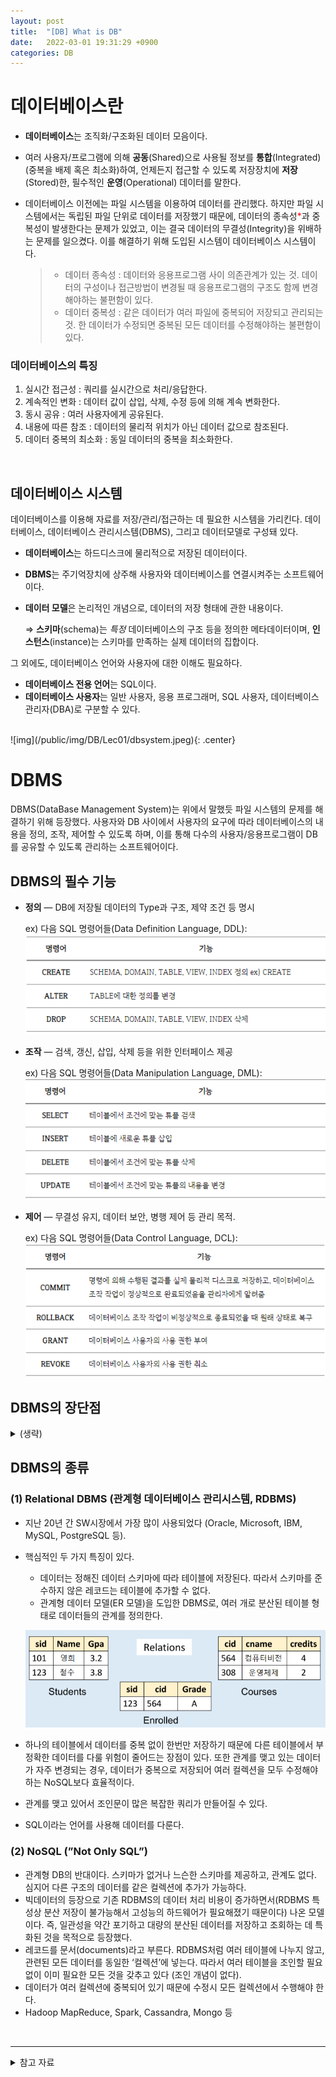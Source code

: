 ```yaml
---
layout: post
title:  "[DB] What is DB"
date:   2022-03-01 19:31:29 +0900
categories: DB
---
```




# 데이터베이스란

- **데이터베이스**는 <span style="background-color: var(--highlight)">조직화/구조화된 데이터 모음</span>이다.
- 여러 사용자/프로그램에 의해 **공동**(Shared)으로 사용될 정보를 **통합**(Integrated)(중복을 배제 혹은 최소화)하여, 언제든지 접근할 수 있도록 저장장치에 **저장**(Stored)한, 필수적인 **운영**(Operational) 데이터를 말한다.
- 데이터베이스 이전에는 파일 시스템을 이용하여 데이터를 관리했다. 하지만 파일 시스템에서는 독립된 파일 단위로 데이터를 저장했기 때문에, <span style="background-color: var(--highlight)">데이터의 종속성<span style="color: red">*</span>과 중복성이 발생한다는 문제가 있었고, 이는 결국 데이터의 무결성(Integrity)을 위배하는 문제를 일으켰다.</span> 이를 해결하기 위해 도입된 시스템이 데이터베이스 시스템이다.

    > * 데이터 종속성 : 데이터와 응용프로그램 사이 의존관계가 있는 것. 데이터의 구성이나 접근방법이 변경될 때 응용프로그램의 구조도 함께 변경해야하는 불편함이 있다.
    > * 데이터 중복성 : 같은 데이터가 여러 파일에 중복되어 저장되고 관리되는 것. 한 데이터가 수정되면 중복된 모든 데이터를 수정해야하는 불편함이 있다. 


### 데이터베이스의 특징

1. 실시간 접근성 : 쿼리를 실시간으로 처리/응답한다.
2. 계속적인 변화 : 데이터 값이 삽입, 삭제, 수정 등에 의해 계속 변화한다.
3. 동시 공유 : 여러 사용자에게 공유된다.
4. 내용에 따른 참조 : 데이터의 물리적 위치가 아닌 데이터 값으로 참조된다.
5. 데이터 중복의 최소화 : 동일 데이터의 중복을 최소화한다.

<br>

## 데이터베이스 시스템

데이터베이스를 이용해 자료를 저장/관리/접근하는 데 필요한 시스템을 가리킨다. 데이터베이스, 데이터베이스 관리시스템(DBMS), 그리고 데이터모델로 구성돼 있다.

- **데이터베이스**는 하드디스크에 물리적으로 저장된 데이터이다.
- **DBMS**는 <span style="background-color: var(--highlight)">주기억장치에 상주해 사용자와 데이터베이스를 연결시켜주는 소프트웨어</span>이다. 
- **데이터 모델**은 <span style="background-color: var(--highlight)">논리적인 개념으로, 데이터의 저장 형태에 관한 내용</span>이다.

    ⇒ **스키마**(schema)는 *특정* 데이터베이스의 구조 등을 정의한 메타데이터이며, **인스턴스**(instance)는 스키마를 만족하는 실제 데이터의 집합이다.

그 외에도, 데이터베이스 언어와 사용자에 대한 이해도 필요하다.

- **데이터베이스 전용 언어**는 SQL이다.
- **데이터베이스 사용자**는 일반 사용자, 응용 프로그래머, SQL 사용자, 데이터베이스 관리자(DBA)로 구분할 수 있다.

<br>
![img](/public/img/DB/Lec01/dbsystem.jpeg){: .center}

<br>

# DBMS

DBMS(DataBase Management System)는 위에서 말했듯 파일 시스템의 문제를 해결하기 위해 등장했다. 사용자와 DB 사이에서 <span style="background-color: var(--highlight)">사용자의 요구에 따라 데이터베이스의 내용을 정의, 조작, 제어할 수 있도록 하며, 이를 통해 다수의 사용자/응용프로그램이 DB를 공유할 수 있도록 관리하는 소프트웨어</span>이다.

## DBMS의 필수 기능

- **정의**  —  DB에 저장될 데이터의 Type과 구조, 제약 조건 등 명시 <br>
    
    ex) 다음 SQL 명령어들(Data Definition Language, DDL): <br>
    ![img](/public/img/DB/Lec01/Untitled%203.png)

- **조작**  —  검색, 갱신, 삽입, 삭제 등을 위한 인터페이스 제공 <br>
    
    ex) 다음 SQL 명령어들(Data Manipulation Language, DML): <br>
    ![img](/public/img/DB/Lec01/Untitled%204.png)

- **제어**  —  무결성 유지, 데이터 보안, 병행 제어 등 관리 목적. <br>
    
    ex) 다음 SQL 명령어들(Data Control Language, DCL): <br>
    ![img](/public/img/DB/Lec01/Untitled%205.png)

## DBMS의 장단점

<details>
<summary>(생략)</summary>
<div markdown="1">

<table>
    <tr> 
        <td> 장점 </td> 
        <td style="text-align: left"> 
        - 논리적, 물리적 독립성 보장 <br>
        - 데이터의 중복을 최소화해 기억공간 절약 <br>
        - 실시간 처리, 최신의 데이터 유지 <br>
        - 다수 간의 데이터 공유 가능 <br>
        - 데이터의 일관성, 무결성 유지 <br>
        - 보안 기능 지원 <br>
        </td>
    </tr>
    <tr>
        <td> 단점 </td>
        <td style="text-align: left">
        - 파일시스템에 비해 비용이 큼 <br>
        - 한 부분에 장애가 생기면 전체 시스템에 영향을 주는 취약성이 있음 <br>
        - 파일시스템에 비해 자료처리가 복잡함 <br>
        </td>
    </tr>
</table>

</div>
</details>

## DBMS의 종류

### (1) Relational DBMS (관계형 데이터베이스 관리시스템, RDBMS)
    
- 지난 20년 간 SW시장에서 가장 많이 사용되었다 (Oracle, Microsoft, IBM, MySQL, PostgreSQL 등). 
- 핵심적인 두 가지 특징이 있다.
    - 데이터는 <span style="background-color: var(--highlight)">정해진 데이터 스키마에 따라</span> 테이블에 저장된다. 따라서 스키마를 준수하지 않은 레코드는 테이블에 추가할 수 없다.
    - 관계형 데이터 모델(ER 모델)을 도입한 DBMS로, 여러 개로 분산된 <span style="background-color: var(--highlight)">테이블 형태로 데이터들의 관계를 정의</span>한다.
    
    ![Untitled](/public/img/DB/Lec01/Untitled%201.png)
- 하나의 테이블에서 데이터를 중복 없이 한번만 저장하기 때문에 다른 테이블에서 부정확한 데이터를 다룰 위험이 줄어드는 장점이 있다. 또한 관계를 맺고 있는 데이터가 자주 변경되는 경우, 데이터가 중복으로 저장되어 여러 컬렉션을 모두 수정해야 하는 NoSQL보다 효율적이다.
- 관계를 맺고 있어서 조인문이 많은 복잡한 쿼리가 만들어질 수 있다.
- <span style="background-color: var(--highlight)">SQL이라는 언어를 사용해</span> 데이터를 다룬다. 
    
### (2) NoSQL (”Not Only SQL”)

- 관계형 DB의 반대이다. <span style="background-color: var(--highlight)">스키마가 없거나 느슨한 스키마를 제공하고, 관계도 없다</span>. 심지어 다른 구조의 데이터를 같은 컬렉션에 추가가 가능하다.
- 빅데이터의 등장으로 기존 RDBMS의 데이터 처리 비용이 증가하면서(RDBMS 특성상 분산 저장이 불가능해서 고성능의 하드웨어가 필요해졌기 때문이다) 나온 모델이다. 즉, 일관성을 약간 포기하고 대량의 분산된 데이터를 저장하고 조회하는 데 특화된 것을 목적으로 등장했다.
- 레코드를 문서(documents)라고 부른다. RDBMS처럼 여러 테이블에 나누지 않고, <span style="background-color: var(--highlight)">관련된 모든 데이터를 동일한 ‘컬렉션’에 넣는다</span>. 따라서 여러 테이블을 조인할 필요 없이 이미 필요한 모든 것을 갖추고 있다 (조인 개념이 없다).
- 데이터가 여러 컬렉션에 중복되어 있기 때문에 수정시 모든 컬렉션에서 수행해야 한다.
- Hadoop MapReduce, Spark, Cassandra, Mongo 등

<br>
<hr>

<details>
<summary>참고 자료</summary>
<div markdown="1">
- [데이터베이스의 정의와 특징](https://dodo000.tistory.com/11)
- [데이터베이스의 정의와 특징](https://coding-factory.tistory.com/214)
- [데이터베이스의 개념 및 특징](https://sphere-sryn.tistory.com/entry/%EB%8D%B0%EC%9D%B4%ED%84%B0%EB%B2%A0%EC%9D%B4%EC%8A%A4%EC%9D%98-%EA%B0%9C%EB%85%90-%EB%B0%8F-%ED%8A%B9%EC%A7%95)
- [데이터베이스의 개념](https://velog.io/@jusung-c/%EB%8D%B0%EC%9D%B4%ED%84%B0%EB%B2%A0%EC%9D%B4%EC%8A%A4)
- [세계 DB 시장 점유율 랭킹](https://db-engines.com/en/ranking)
</div>
</details>